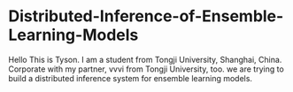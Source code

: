 # Distributed-Inference-of-Ensemble-Learning-Models

Hello This is Tyson.
I am a student from Tongji University, Shanghai, China.
Corporate with my partner, vvvi from Tongji University, too.
we are trying to build a distributed inference system for ensemble learning models.
